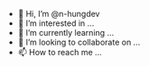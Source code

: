 - 👋 Hi, I’m @n-hungdev
- 👀 I’m interested in ...
- 🌱 I’m currently learning ...
- 💞️ I’m looking to collaborate on ...
- 📫 How to reach me ...

<!---
n-hungdev/n-hungdev is a ✨ special ✨ repository because its `README.md` (this file) appears on your GitHub profile.
You can click the Preview link to take a look at your changes.
--->
